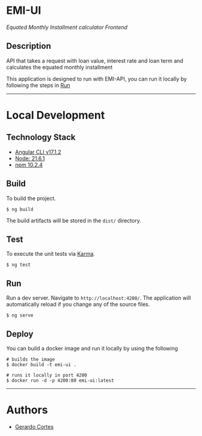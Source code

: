 # EMI-UI
_Equated Monthly Installment calculator Frontend_

## Description
API that takes a request with loan value, interest rate and loan term and calculates the equated monthly installment

This application is designed to run with EMI-API, you can run it locally by following the steps in [Run](#run)

---

# Local Development


## Technology Stack
- [Angular CLI v17.1.2](https://github.com/angular/angular-cli)
- [Node: 21.6.1](https://docs.npmjs.com/downloading-and-installing-node-js-and-npm)
- [npm 10.2.4](https://docs.npmjs.com/downloading-and-installing-node-js-and-npm)


## Build
To build the project. 
```shell
$ ng build
```
The build artifacts will be stored in the `dist/` directory.

## Test
To execute the unit tests via [Karma](https://karma-runner.github.io).
```shell
$ ng test
```

## Run
Run a dev server. Navigate to `http://localhost:4200/`. The application will automatically reload if you change any of the source files.
```shell
$ ng serve
```

## Deploy
You can build a docker image and run it locally by using the following
```shell
# builds the image
$ docker build -t emi-ui .

# runs it locally in port 4200
$ docker run -d -p 4200:80 emi-ui:latest
```

---

# Authors
- [Gerardo Cortes](mailto:mail@gerardocortes.com?subject=You%20are%20hired)

